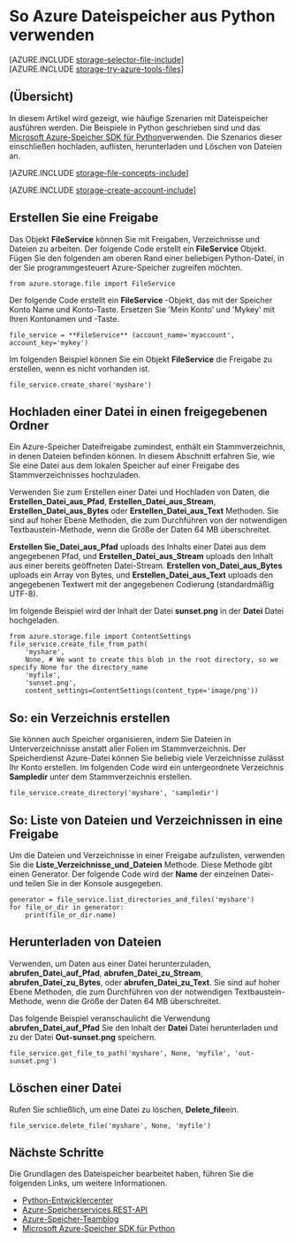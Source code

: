 <properties
    pageTitle="So verwenden Azure Dateispeicher aus Python | Microsoft Azure"
    description="Informationen Sie zum Verwenden der Azure Dateispeicher aus Python hochladen, Liste, herunterladen und Löschen von Dateien."
    services="storage"
    documentationCenter="python"
    authors="robinsh"
    manager="carmonm"
    editor="tysonn"/>

<tags
    ms.service="storage"
    ms.workload="storage"
    ms.tgt_pltfrm="na"
    ms.devlang="python"
    ms.topic="article"
    ms.date="09/20/2016"
    ms.author="robinsh"/>

# <a name="how-to-use-azure-file-storage-from-python"></a>So Azure Dateispeicher aus Python verwenden

[AZURE.INCLUDE [storage-selector-file-include](../../includes/storage-selector-file-include.md)]
<br/>
[AZURE.INCLUDE [storage-try-azure-tools-files](../../includes/storage-try-azure-tools-files.md)]

## <a name="overview"></a>(Übersicht)

In diesem Artikel wird gezeigt, wie häufige Szenarien mit Dateispeicher ausführen werden. Die Beispiele in Python geschrieben sind und das [Microsoft Azure-Speicher SDK für Python]verwenden. Die Szenarios dieser einschließen hochladen, auflisten, herunterladen und Löschen von Dateien an.

[AZURE.INCLUDE [storage-file-concepts-include](../../includes/storage-file-concepts-include.md)]

[AZURE.INCLUDE [storage-create-account-include](../../includes/storage-create-account-include.md)]

## <a name="create-a-share"></a>Erstellen Sie eine Freigabe

Das Objekt **FileService** können Sie mit Freigaben, Verzeichnisse und Dateien zu arbeiten. Der folgende Code erstellt ein **FileService** Objekt. Fügen Sie den folgenden am oberen Rand einer beliebigen Python-Datei, in der Sie programmgesteuert Azure-Speicher zugreifen möchten.

    from azure.storage.file import FileService

Der folgende Code erstellt ein **FileService** -Objekt, das mit der Speicher Konto Name und Konto-Taste.  Ersetzen Sie 'Mein Konto' und 'Mykey' mit Ihren Kontonamen und -Taste.

    file_service = **FileService** (account_name='myaccount', account_key='mykey')

Im folgenden Beispiel können Sie ein Objekt **FileService** die Freigabe zu erstellen, wenn es nicht vorhanden ist.

    file_service.create_share('myshare')

## <a name="upload-a-file-into-a-share"></a>Hochladen einer Datei in einen freigegebenen Ordner

Ein Azure-Speicher Dateifreigabe zumindest, enthält ein Stammverzeichnis, in denen Dateien befinden können. In diesem Abschnitt erfahren Sie, wie Sie eine Datei aus dem lokalen Speicher auf einer Freigabe des Stammverzeichnisses hochzuladen.

Verwenden Sie zum Erstellen einer Datei und Hochladen von Daten, die **Erstellen\_Datei\_aus\_Pfad**, **Erstellen\_Datei\_aus\_Stream**, **Erstellen\_Datei\_aus\_Bytes** oder **Erstellen\_Datei\_aus\_Text** Methoden. Sie sind auf hoher Ebene Methoden, die zum Durchführen von der notwendigen Textbaustein-Methode, wenn die Größe der Daten 64 MB überschreitet.

**Erstellen Sie\_Datei\_aus\_Pfad** uploads des Inhalts einer Datei aus dem angegebenen Pfad, und **Erstellen\_Datei\_aus\_Stream** uploads den Inhalt aus einer bereits geöffneten Datei-Stream. **Erstellen von\_Datei\_aus\_Bytes** uploads ein Array von Bytes, und **Erstellen\_Datei\_aus\_Text** uploads den angegebenen Textwert mit der angegebenen Codierung (standardmäßig UTF-8).

Im folgende Beispiel wird der Inhalt der Datei **sunset.png** in der **Datei** Datei hochgeladen.

    from azure.storage.file import ContentSettings
    file_service.create_file_from_path(
        'myshare',
        None, # We want to create this blob in the root directory, so we specify None for the directory_name
        'myfile',
        'sunset.png',
        content_settings=ContentSettings(content_type='image/png'))

## <a name="how-to-create-a-directory"></a>So: ein Verzeichnis erstellen

Sie können auch Speicher organisieren, indem Sie Dateien in Unterverzeichnisse anstatt aller Folien im Stammverzeichnis. Der Speicherdienst Azure-Datei können Sie beliebig viele Verzeichnisse zulässt Ihr Konto erstellen. Im folgenden Code wird ein untergeordnete Verzeichnis **Sampledir** unter dem Stammverzeichnis erstellen.

    file_service.create_directory('myshare', 'sampledir')

## <a name="how-to-list-files-and-directories-in-a-share"></a>So: Liste von Dateien und Verzeichnissen in eine Freigabe

Um die Dateien und Verzeichnisse in einer Freigabe aufzulisten, verwenden Sie die **Liste\_Verzeichnisse\_und\_Dateien** Methode. Diese Methode gibt einen Generator. Der folgende Code wird der **Name** der einzelnen Datei- und teilen Sie in der Konsole ausgegeben.

    generator = file_service.list_directories_and_files('myshare')
    for file_or_dir in generator:
        print(file_or_dir.name)

## <a name="download-files"></a>Herunterladen von Dateien

Verwenden, um Daten aus einer Datei herunterzuladen, **abrufen\_Datei\_auf\_Pfad**, **abrufen\_Datei\_zu\_Stream**, **abrufen\_Datei\_zu\_Bytes**, oder **abrufen\_Datei\_zu\_Text**. Sie sind auf hoher Ebene Methoden, die zum Durchführen von der notwendigen Textbaustein-Methode, wenn die Größe der Daten 64 MB überschreitet.

Das folgende Beispiel veranschaulicht die Verwendung **abrufen\_Datei\_auf\_Pfad** Sie den Inhalt der **Datei** Datei herunterladen und zu der Datei **Out-sunset.png** speichern.

    file_service.get_file_to_path('myshare', None, 'myfile', 'out-sunset.png')

## <a name="delete-a-file"></a>Löschen einer Datei

Rufen Sie schließlich, um eine Datei zu löschen, **Delete_file**ein.

    file_service.delete_file('myshare', None, 'myfile')

## <a name="next-steps"></a>Nächste Schritte

Die Grundlagen des Dateispeicher bearbeitet haben, führen Sie die folgenden Links, um weitere Informationen.

- [Python-Entwicklercenter](/develop/python/)
- [Azure-Speicherservices REST-API](http://msdn.microsoft.com/library/azure/dd179355)
- [Azure-Speicher-Teamblog]
- [Microsoft Azure-Speicher SDK für Python]

[Azure-Speicher-Teamblog]: http://blogs.msdn.com/b/windowsazurestorage/
[Microsoft Azure-Speicher SDK für Python]: https://github.com/Azure/azure-storage-python
